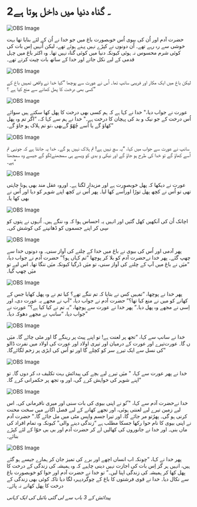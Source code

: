 # 2۔ گناہ دنیا میں داخل ہوتا ہے

![OBS Image](https://cdn.door43.org/obs/jpg/360px/obs-en-02-01.jpg)

حضرت آدم اور اُن کی بیوی اُس خوبصورت باغ میں جو خدا نے اُن کے لئے بنایا تھا بہت خوشی سے رہ رہے تھے۔ اُن دونوں نے کپڑے نہیں پہنے ہوئے تھے، لیکن اُنہیں اِس بات کی کوئی شرم محسوس نہ ہوئی کیونکہ دنیا میں کوئی گناہ نہیں تھا۔ وہ اکثر باغ میں چہل قدمی کے لیے نکل جاتے اور خدا کے ساتھ بات چیت کرتے تھے۔

![OBS Image](https://cdn.door43.org/obs/jpg/360px/obs-en-02-02.jpg)

لیکن باغ میں ایک مکار اور فریبی سانپ تھا۔ اُس نے عورت سے پوچھا “کیا خدا نے واقعی تمہیں باغ کے کسی بھی درخت کا پھل کھانے سے منع کیا ہے ؟”

![OBS Image](https://cdn.door43.org/obs/jpg/360px/obs-en-02-03.jpg)

عورت نے جواب دیا،" خدا نے کہا ہے کہ ہم کسی بھی درخت کا پھل کھا سکتے ہیں سوائے اُس درخت کے جو نیک و بد کی پہچان کا درخت ہے۔" خدا نے ہم سے کہا کہ، “اگر تم وہ پھل کھاؤ گے یا اُسے چُھّوّ گےبھی ،تو تم ہلاک ہو جاؤ گے۔”

![OBS Image](https://cdn.door43.org/obs/jpg/360px/obs-en-02-04.jpg)

سانپ نے عورت سے جواب میں کہا، “یہ سچ نہیں ہے! تم ہلاک نہیں ہو گے۔ خدا یہ جانتا ہے کہ جونہی تم اُسے کھاؤ گے تو خدا کی طرح ہو جاؤ گے اور نیکی و بدی کو ویسے ہی سمجھنےلگو گے جیسے وہ سمجھتا ہے۔”

![OBS Image](https://cdn.door43.org/obs/jpg/360px/obs-en-02-05.jpg)

عورت نے دیکھا کہ پھل خوبصورت ہے اور مزیدار لگتا ہے۔ اوروہ عقل مند بھی ہونا چاہتی تھی تو اُس نے کچھ پھل توڑا اوراُسے کھا لیا۔ پھر اُس نے کچھ اپنے شوہر کو دیا اور اُس نے بھی کھا یا۔

![OBS Image](https://cdn.door43.org/obs/jpg/360px/obs-en-02-06.jpg)

اچانک اُن کی آنکھیں کھل گئیں اور انہیں یہ احساس ہوا کہ وہ ننگے ہیں۔ اُنہوں نے پتوں کو سِی کر اپنے جسموں کو ڈھانپنے کی کوشش کی۔

![OBS Image](https://cdn.door43.org/obs/jpg/360px/obs-en-02-07.jpg)

پھر آدمی اور اُس کی بیوی نے باغ میں خدا کے چلنے کی آواز سنی۔ وہ دونوں خدا سے چھپ گئے۔ پھر خدا نےحضرت آدم کو بلا کر پوچھا “تم کہاں ہو؟” حضرت آدم نے جواب دیا، “میَں نے باغ میں آپ کے چلنے کی آواز سنی، تو میَں ڈرگیا کیونکہ میَں ننگا تھا۔ اس لیے تو میَں چھپ گیا۔

![OBS Image](https://cdn.door43.org/obs/jpg/360px/obs-en-02-08.jpg)

پھر خدا نے پوچھا، “تمہیں کس نے بتایا کہ تم ننگے تھے؟ کیا تم نے وہ پھل کھایا جس کے کھانے کو میں نے منع کیا تھا؟” حضرت آدم نے جواب دیا، “آپ نے مجھے یہ عورت دی، اور اِسی نے مجھے وہ پھل دیا۔” پھر خدا نے عورت سے پوچھا، “یہ تم نے کیا کیا ہے؟” عورت نے جواب دیا، “سانپ نے مجھے دھوکہ دیا۔”

![OBS Image](https://cdn.door43.org/obs/jpg/360px/obs-en-02-09.jpg)

خدا نے سانپ سے کہا، “تجھ پر لعنت ہے! تو اپنے پیٹ پر رینگے گا اور مٹی چاٹے گا۔ میَں تیرے اور عورت کے درمیان اور تیری اولاد اور عورت کی اولاد میں نفرت ڈالو‎ں گا۔ عورت کی نسل سے ایک تیرے سر کو کچلے گا اور تو اُس کی ایڑی پر زخم لگائےگا۔”

![OBS Image](https://cdn.door43.org/obs/jpg/360px/obs-en-02-10.jpg)

خدا نے پھر عورت سے کہا، " میَں تیرے لیے بچے کی پیدائش بہت تکلیف دہ کر دوں گا۔ تو اپنے شوہر کی خواہش کرے گی، اور وہ تجھ پر حکمرانی کرے گا۔"

![OBS Image](https://cdn.door43.org/obs/jpg/360px/obs-en-02-11.jpg)

خدا نےحضرت آدم سے کہا، " ُتُو نے اپنی بیوی کی بات سنی اور میری نافرمانی کی۔ اس لیے زمین تیرے لیے لعنتی ہوئی، اور تجھے کھانے کے لیے فصل اگانے میں سخت محنت کرنی ہو گی۔ پھرُتو مر جائے گا، اور تیرا جسم واپس مٹی میں مل جائے گا۔" حضرت آدم نے اپنی بیوی کا نام حوا رکھا جسکا مطلب ہے “زندگی دینے والی” کیونکہ وہ تمام افراد کی ماں بنی۔ اور خدا نے جانوروں کی کھالیں لے کر حضرت آدم اور بی بی حوّا کے لئے کپڑے بنائے۔

![OBS Image](https://cdn.door43.org/obs/jpg/360px/obs-en-02-12.jpg)

پھر خدا نے کہا، “چونکہ اب انساں اچھے اور برے کی تمیز جان کر ہمارے جیسے ہو گئے ہیں، انہیں ہر گز اِس بات کی اجازت نہیں دینی چاہیے کہ وہ ہمیشہ کی زندگی کے درخت کا پھل کھا کر ہمیشہ کی زندگی اپنا لیں۔” تو خدا نے حضرت آدم اور حوا کو خوبصورت باغ سے نکال دیا۔ خدا نے قوی فرشتوں کا با‏غ کے چوگردپہرہ لگا دیا تاکہ کوئی بھی زندگی کے درخت کا پھل کھانے نہ پائے۔

_پیدائش کے 3 باب سے لی گئی بائبل کی ایک کہانی_
